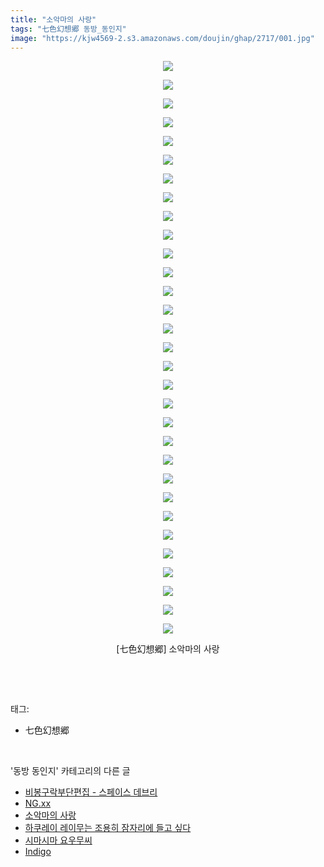 ```yaml
---
title: "소악마의 사랑"
tags: "七色幻想郷 동방_동인지"
image: "https://kjw4569-2.s3.amazonaws.com/doujin/ghap/2717/001.jpg"
---
```

<div class="article">
<p style="text-align: center; clear: none; float: none;"><img src="{{ site.imgserver9 }}/ghap/2717/001.jpg"/></p>
<p style="text-align: center; clear: none; float: none;"><img src="{{ site.imgserver9 }}/ghap/2717/002.jpg"/></p>
<p style="text-align: center; clear: none; float: none;"><img src="{{ site.imgserver9 }}/ghap/2717/003.jpg"/></p>
<p style="text-align: center; clear: none; float: none;"><img src="{{ site.imgserver9 }}/ghap/2717/004.jpg"/></p>
<p style="text-align: center; clear: none; float: none;"><img src="{{ site.imgserver9 }}/ghap/2717/005.jpg"/></p>
<p style="text-align: center; clear: none; float: none;"><img src="{{ site.imgserver9 }}/ghap/2717/006.jpg"/></p>
<p style="text-align: center; clear: none; float: none;"><img src="{{ site.imgserver9 }}/ghap/2717/007.jpg"/></p>
<p style="text-align: center; clear: none; float: none;"><img src="{{ site.imgserver9 }}/ghap/2717/008.jpg"/></p>
<p style="text-align: center; clear: none; float: none;"><img src="{{ site.imgserver9 }}/ghap/2717/009.jpg"/></p>
<p style="text-align: center; clear: none; float: none;"><img src="{{ site.imgserver9 }}/ghap/2717/010.jpg"/></p>
<p style="text-align: center; clear: none; float: none;"><img src="{{ site.imgserver9 }}/ghap/2717/011.jpg"/></p>
<p style="text-align: center; clear: none; float: none;"><img src="{{ site.imgserver9 }}/ghap/2717/012.jpg"/></p>
<p style="text-align: center; clear: none; float: none;"><img src="{{ site.imgserver9 }}/ghap/2717/013.jpg"/></p>
<p style="text-align: center; clear: none; float: none;"><img src="{{ site.imgserver9 }}/ghap/2717/014.jpg"/></p>
<p style="text-align: center; clear: none; float: none;"><img src="{{ site.imgserver9 }}/ghap/2717/015.jpg"/></p>
<p style="text-align: center; clear: none; float: none;"><img src="{{ site.imgserver9 }}/ghap/2717/016.jpg"/></p>
<p style="text-align: center; clear: none; float: none;"><img src="{{ site.imgserver9 }}/ghap/2717/017.jpg"/></p>
<p style="text-align: center; clear: none; float: none;"><img src="{{ site.imgserver9 }}/ghap/2717/018.jpg"/></p>
<p style="text-align: center; clear: none; float: none;"><img src="{{ site.imgserver9 }}/ghap/2717/019.jpg"/></p>
<p style="text-align: center; clear: none; float: none;"><img src="{{ site.imgserver9 }}/ghap/2717/020.jpg"/></p>
<p style="text-align: center; clear: none; float: none;"><img src="{{ site.imgserver9 }}/ghap/2717/021.jpg"/></p>
<p style="text-align: center; clear: none; float: none;"><img src="{{ site.imgserver9 }}/ghap/2717/022.jpg"/></p>
<p style="text-align: center; clear: none; float: none;"><img src="{{ site.imgserver9 }}/ghap/2717/023.jpg"/></p>
<p style="text-align: center; clear: none; float: none;"><img src="{{ site.imgserver9 }}/ghap/2717/024.jpg"/></p>
<p style="text-align: center; clear: none; float: none;"><img src="{{ site.imgserver9 }}/ghap/2717/025.jpg"/></p>
<p style="text-align: center; clear: none; float: none;"><img src="{{ site.imgserver9 }}/ghap/2717/026.jpg"/></p>
<p style="text-align: center; clear: none; float: none;"><img src="{{ site.imgserver9 }}/ghap/2717/027.jpg"/></p>
<p style="text-align: center; clear: none; float: none;"><img src="{{ site.imgserver9 }}/ghap/2717/028.jpg"/></p>
<p style="text-align: center; clear: none; float: none;"><img src="{{ site.imgserver9 }}/ghap/2717/029.jpg"/></p>
<p style="text-align: center; clear: none; float: none;"><img src="{{ site.imgserver9 }}/ghap/2717/030.jpg"/></p>
<p style="text-align: center; clear: none; float: none;"><img src="{{ site.imgserver9 }}/ghap/2717/031.jpg"/></p>
<p style="text-align: center; clear: none; float: none;">[七色幻想郷] 소악마의 사랑</p>
<p><br/></p>
</div><br/>
<div class="tagTrail">
<p>태그: </p>
<ul>
<li>七色幻想郷</li>
</ul>
</div><br/>
<div class="another">
<p>'동방 동인지' 카테고리의 다른 글</p>
<ul>
<li><a href="/ghap_2719">비봉구락부단편집 - 스페이스 데브리</a></li>
<li><a href="/ghap_2718">NG.xx</a></li>
<li><a href="/ghap_2717">소악마의 사랑</a></li>
<li><a href="/ghap_2716">하쿠레이 레이무는 조용히 잠자리에 들고 싶다</a></li>
<li><a href="/ghap_2715">시마시마 요우무씨</a></li>
<li><a href="/ghap_2714">Indigo</a></li>
</ul>
</div><br/>
<div class="cb_module cb_fluid">
<div class="cb_wrt cb_profile">
</div><!-- commentList close -->
</div><br/>
